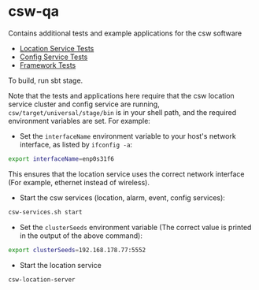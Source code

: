 # csw-qa
Contains additional tests and example applications for the csw software

* [Location Service Tests](locationTests)
* [Config Service Tests](configTests)
* [Framework Tests](frameworkTests)

To build, run sbt stage. 

Note that the tests and applications here require that the csw location service cluster and config service are
running, `csw/target/universal/stage/bin` is in your shell path,
and the required environment variables are set. For example:

* Set the `interfaceName` environment variable to your host's network interface, as listed by `ifconfig -a`:

```bash
export interfaceName=enp0s31f6
```

This ensures that the location service uses the correct network interface (For example, ethernet instead of wireless).

* Start the csw services (location, alarm, event, config services): 

```bash
csw-services.sh start
```

* Set the `clusterSeeds` environment variable (The correct value is printed in the output of the above command):

```bash
export clusterSeeds=192.168.178.77:5552
```

* Start the location service

```bash
csw-location-server
```
